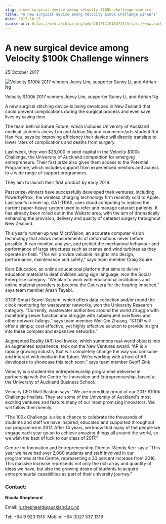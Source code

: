 ```yaml
---
slug: a-new-surgical-device-among-velocity-$100k-challenge-winners
title: "A new surgical device among Velocity $100k Challenge winners"
date: 2017-10-25
source-url: https://web.archive.org/web/20171119163737/https://www.auckland.ac.nz/en/about/news-events-and-notices/news/news-2017/10/new-surgical-device-among-velocity-100k-challenge-winners.html
---
```

A new surgical device among Velocity $100k Challenge winners
============================================================

25 October 2017

![Velocity $100k 2017 winners Joevy Lim, supporter Sunny Li, and Adrian Ng](https://www.auckland.ac.nz/en/about/news-events-and-notices/news/news-2017/10/new-surgical-device-among-velocity-100k-challenge-winners/_jcr_content/par/textimage/image.img.jpg/1508900938127.jpg "Velocity $100k 2017 winners Joevy Lim, supporter Sunny Li, and Adrian Ng")

Velocity $100k 2017 winners Joevy Lim, supporter Sunny Li, and Adrian Ng

A new surgical stitching device is being developed in New Zealand that could prevent complications during the surgical process and even save lives by saving time.

The team behind Suture Future, which includes University of Auckland medical students Joevy Lim and Adrian Ng and commerce/arts student Rui Han Yeu, says by improving efficiency their device will directly translate to lower rates of complications and deaths from surgery.

Last week, they won $25,000 in seed capital in the Velocity $100k Challenge, the University of Auckland competition for emerging entrepreneurs. Their first prize also gives them access to the Potential Programme, which includes support from experienced mentors and access to a wide range of support programmes.  

They aim to launch their first product by early 2019.

Past prize-winners have successfully developed their ventures, including PowerbyProxi, the wireless charging technology firm recently sold to Apple. Last year’s runner-up, CAT-TRAX, uses cloud computing to replace the current paper-heavy system used to refer and manage cataract patients. It has already been rolled out in the Waikato area, with the aim of dramatically enhancing the provision, delivery and quality of cataract surgery throughout New Zealand.

This year’s runner-up was MicroVision, an accurate computer vision technology that allows measurements of deformations never before possible. It can monitor, analyse, and predict the mechanical behaviour and performance of large structures such as cranes and wind turbines as they operate in-field. “This will provide valuable insights into design, performance, maintenance and safety,” says team member Craig Squire.

Kara Education, an online educational platform that aims to deliver education material to deaf children using sign language, won the Social Enterprise category. “We plan to work with educational institutions and online material providers to become the Coursera for the hearing impaired,” says team member Arash Tayebi.

STOP Smart Sewer System, which offers data collection and/or round the clock monitoring for wastewater networks, won the University Research category. “Currently, wastewater authorities around the world struggle with monitoring sewer function and struggle with subsequent overflows and other network failings,” says team member Wei-Qin Zhuang. “STOP will offer a simple, cost effective, yet highly effective solution to provide insight into these complex and expansive networks.”

Augmented Reality (AR) tool Invoke, which summons real-world objects into an augmented experience, took out the New Ventures award. “AR is a rapidly growing industry that will completely change the way you consume and interact with media in the future. We’re working with a host of AR developers to showcase this tech soon,” says team member Geoff Zink.

Velocity is a student-led entrepreneurship programme delivered in partnership with the Centre for Innovation and Entrepreneurship, based at the University of Auckland Business School.

Velocity CEO Matt Bastion says: "We are incredibly proud of our 2017 $100k Challenge finalists. They are some of the University of Auckland's most exciting ventures and feature many of our most promising innovators. We will follow them keenly. 

“The 100k Challenge is also a chance to celebrate the thousands of students and staff we have inspired, educated and supported throughout our programme in 2017. After 14 years, we know that many of the people we engage each year go on to achieve amazing things all around the world, so we wish the best of luck to our class of 2017." 

Centre for Innovation and Entrepreneurship Director Wendy Kerr says: “This year we have had over 2,000 students and staff involved in our programmes at the Centre, representing a 30 percent increase from 2016. This massive increase represents not only the rich array and quantity of ideas we have, but also the growing desire of students to acquire entrepreneurial capabilities as part of their university journey.”

### **Contact:**

**Nicola Shepheard**

Email: [n.shepheard@auckland.ac.nz](mailto:n.shepheard@auckland.ac.nz)

Tel: +64 9 923 1515  Mobile: +64 (0)27 537 1319